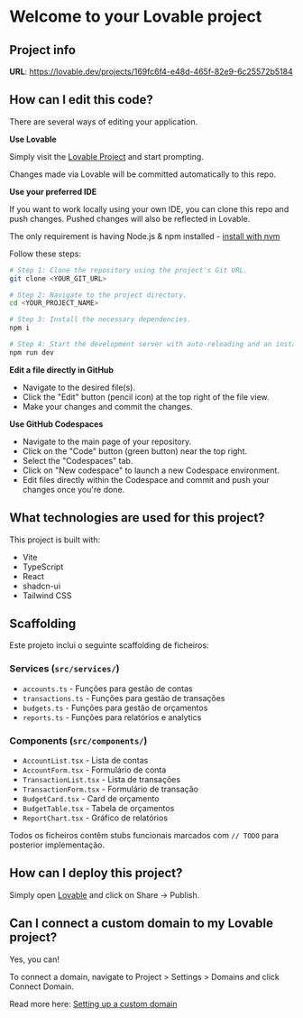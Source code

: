# Welcome to your Lovable project

## Project info

**URL**: https://lovable.dev/projects/169fc6f4-e48d-465f-82e9-6c25572b5184

## How can I edit this code?

There are several ways of editing your application.

**Use Lovable**

Simply visit the [Lovable Project](https://lovable.dev/projects/169fc6f4-e48d-465f-82e9-6c25572b5184) and start prompting.

Changes made via Lovable will be committed automatically to this repo.

**Use your preferred IDE**

If you want to work locally using your own IDE, you can clone this repo and push changes. Pushed changes will also be reflected in Lovable.

The only requirement is having Node.js & npm installed - [install with nvm](https://github.com/nvm-sh/nvm#installing-and-updating)

Follow these steps:

```sh
# Step 1: Clone the repository using the project's Git URL.
git clone <YOUR_GIT_URL>

# Step 2: Navigate to the project directory.
cd <YOUR_PROJECT_NAME>

# Step 3: Install the necessary dependencies.
npm i

# Step 4: Start the development server with auto-reloading and an instant preview.
npm run dev
```

**Edit a file directly in GitHub**

- Navigate to the desired file(s).
- Click the "Edit" button (pencil icon) at the top right of the file view.
- Make your changes and commit the changes.

**Use GitHub Codespaces**

- Navigate to the main page of your repository.
- Click on the "Code" button (green button) near the top right.
- Select the "Codespaces" tab.
- Click on "New codespace" to launch a new Codespace environment.
- Edit files directly within the Codespace and commit and push your changes once you're done.

## What technologies are used for this project?

This project is built with:

- Vite
- TypeScript
- React
- shadcn-ui
- Tailwind CSS

## Scaffolding

Este projeto inclui o seguinte scaffolding de ficheiros:

### Services (`src/services/`)
- `accounts.ts` - Funções para gestão de contas
- `transactions.ts` - Funções para gestão de transações
- `budgets.ts` - Funções para gestão de orçamentos
- `reports.ts` - Funções para relatórios e analytics

### Components (`src/components/`)
- `AccountList.tsx` - Lista de contas
- `AccountForm.tsx` - Formulário de conta
- `TransactionList.tsx` - Lista de transações
- `TransactionForm.tsx` - Formulário de transação
- `BudgetCard.tsx` - Card de orçamento
- `BudgetTable.tsx` - Tabela de orçamentos
- `ReportChart.tsx` - Gráfico de relatórios

Todos os ficheiros contêm stubs funcionais marcados com `// TODO` para posterior implementação.

## How can I deploy this project?

Simply open [Lovable](https://lovable.dev/projects/169fc6f4-e48d-465f-82e9-6c25572b5184) and click on Share -> Publish.

## Can I connect a custom domain to my Lovable project?

Yes, you can!

To connect a domain, navigate to Project > Settings > Domains and click Connect Domain.

Read more here: [Setting up a custom domain](https://docs.lovable.dev/tips-tricks/custom-domain#step-by-step-guide)
